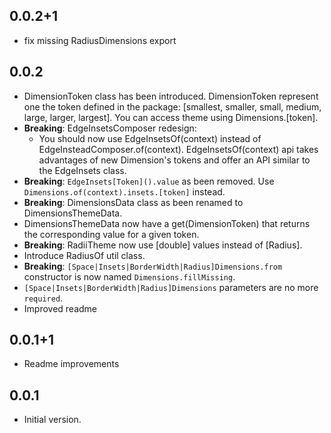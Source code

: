 ## 0.0.2+1
- fix missing RadiusDimensions export 

## 0.0.2
- DimensionToken class has been introduced. DimensionToken represent one the token defined in the package: [smallest, smaller, small, medium, large, larger, largest]. You can access theme using Dimensions.[token].
- **Breaking**: EdgeInsetsComposer redesign:
  - You should now use EdgeInsetsOf(context) instead of EdgeInsteadComposer.of(context). EdgeInsetsOf(context) api takes advantages of new Dimension's tokens and offer an API similar to the EdgeInsets class.
- **Breaking**: `EdgeInsets[Token]().value` as been removed. Use `Dimensions.of(context).insets.[token]` instead.
- **Breaking**: DimensionsData class as been renamed to DimensionsThemeData.
- DimensionsThemeData now have a get(DimensionToken) that returns the corresponding value for a given token.
- **Breaking**: RadiiTheme now use [double] values instead of [Radius].
- Introduce RadiusOf util class.
- **Breaking**: `[Space|Insets|BorderWidth|Radius]Dimensions.from` constructor is now named `Dimensions.fillMissing`.
- `[Space|Insets|BorderWidth|Radius]Dimensions` parameters are no more `required`.
- Improved readme

## 0.0.1+1
- Readme improvements

## 0.0.1
- Initial version.
